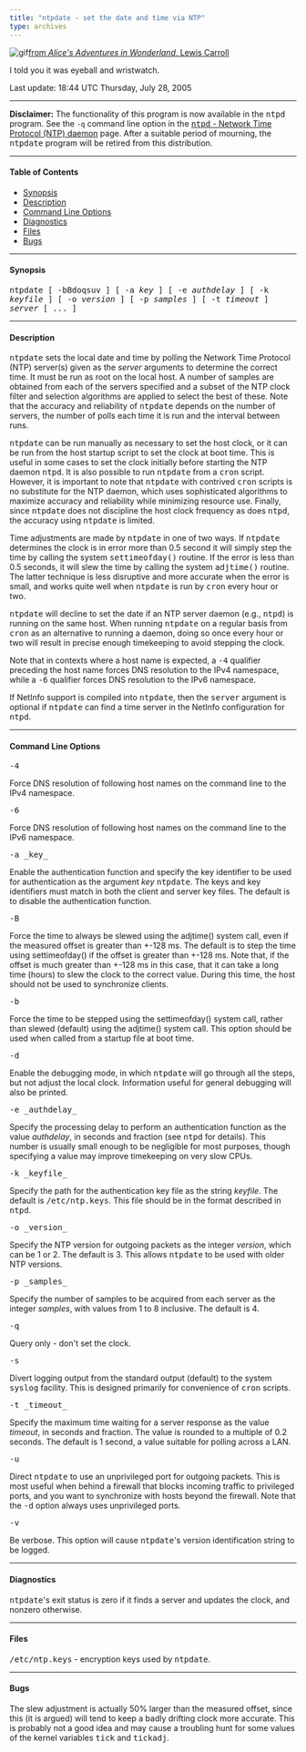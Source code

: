```yaml
---
title: "ntpdate - set the date and time via NTP"
type: archives
---
```


![gif](/archives/pic/rabbit.gif)[from _Alice's Adventures in Wonderland_, Lewis Carroll](http://www.eecis.udel.edu/~mills/pictures.html)

I told you it was eyeball and wristwatch.

Last update: 18:44 UTC Thursday, July 28, 2005

* * *

**Disclaimer:** The functionality of this program is now available in the <tt>ntpd</tt> program. See the `-q` command line option in the [<tt>ntpd</tt> - Network Time Protocol (NTP) daemon](/archives/4.2.4-series/ntpd) page. After a suitable period of mourning, the <tt>ntpdate</tt> program will be retired from this distribution.

* * *

#### Table of Contents

* [Synopsis](/archives/4.2.4-series/ntpdate/#synopsis)
* [Description](/archives/4.2.4-series/ntpdate/#description)
* [Command Line Options](/archives/4.2.4-series/ntpdate/#command-line-options)
* [Diagnostics](/archives/4.2.4-series/ntpdate/#diagnostics)
* [Files](/archives/4.2.4-series/ntpdate/#files)
* [Bugs](/archives/4.2.4-series/ntpdate/#bugs)

* * *

#### Synopsis

<tt>ntpdate [ -bBdoqsuv ] [ -a _key_ ] [ -e _authdelay_ ] [ -k _keyfile_ ] [ -o _version_ ] [ -p _samples_ ] [ -t _timeout_ ] _server_ [ ... ]</tt>

* * *

#### Description

<tt>ntpdate</tt> sets the local date and time by polling the Network Time Protocol (NTP) server(s) given as the _server_ arguments to determine the correct time. It must be run as root on the local host. A number of samples are obtained from each of the servers specified and a subset of the NTP clock filter and selection algorithms are applied to select the best of these. Note that the accuracy and reliability of <tt>ntpdate</tt> depends on the number of servers, the number of polls each time it is run and the interval between runs.

<tt>ntpdate</tt> can be run manually as necessary to set the host clock, or it can be run from the host startup script to set the clock at boot time. This is useful in some cases to set the clock initially before starting the NTP daemon <tt>ntpd</tt>. It is also possible to run <tt>ntpdate</tt> from a <tt>cron</tt> script. However, it is important to note that <tt>ntpdate</tt> with contrived <tt>cron</tt> scripts is no substitute for the NTP daemon, which uses sophisticated algorithms to maximize accuracy and reliability while minimizing resource use. Finally, since <tt>ntpdate</tt> does not discipline the host clock frequency as does <tt>ntpd</tt>, the accuracy using <tt>ntpdate</tt> is limited.

Time adjustments are made by <tt>ntpdate</tt> in one of two ways. If <tt>ntpdate</tt> determines the clock is in error more than 0.5 second it will simply step the time by calling the system <tt>settimeofday()</tt> routine. If the error is less than 0.5 seconds, it will slew the time by calling the system <tt>adjtime()</tt> routine. The latter technique is less disruptive and more accurate when the error is small, and works quite well when <tt>ntpdate</tt> is run by <tt>cron</tt> every hour or two.

<tt>ntpdate</tt> will decline to set the date if an NTP server daemon (e.g., <tt>ntpd</tt>) is running on the same host. When running <tt>ntpdate</tt> on a regular basis from <tt>cron</tt> as an alternative to running a daemon, doing so once every hour or two will result in precise enough timekeeping to avoid stepping the clock.

Note that in contexts where a host name is expected, a <tt>-4</tt> qualifier preceding the host name forces DNS resolution to the IPv4 namespace, while a <tt>-6</tt> qualifier forces DNS resolution to the IPv6 namespace.

If NetInfo support is compiled into <tt>ntpdate</tt>, then the <tt>server</tt> argument is optional if <tt>ntpdate</tt> can find a time server in the NetInfo configuration for <tt>ntpd</tt>.

* * *

#### Command Line Options

<dt><tt>-4</tt></dt>

Force DNS resolution of following host names on the command line to the IPv4 namespace.

<dt><tt>-6</tt></dt>

Force DNS resolution of following host names on the command line to the IPv6 namespace.

<dt><tt>-a _key_</tt></dt>

Enable the authentication function and specify the key identifier to be used for authentication as the argument _key_ <tt>ntpdate</tt>. The keys and key identifiers must match in both the client and server key files. The default is to disable the authentication function.

<dt><tt>-B</tt></dt>

Force the time to always be slewed using the adjtime() system call, even if the measured offset is greater than +-128 ms. The default is to step the time using settimeofday() if the offset is greater than +-128 ms. Note that, if the offset is much greater than +-128 ms in this case, that it can take a long time (hours) to slew the clock to the correct value. During this time, the host should not be used to synchronize clients.

<dt><tt>-b</tt></dt>

Force the time to be stepped using the settimeofday() system call, rather than slewed (default) using the adjtime() system call. This option should be used when called from a startup file at boot time.

<dt><tt>-d</tt></dt>

Enable the debugging mode, in which <tt>ntpdate</tt> will go through all the steps, but not adjust the local clock. Information useful for general debugging will also be printed.

<dt><tt>-e _authdelay_</tt></dt>

Specify the processing delay to perform an authentication function as the value _authdelay_, in seconds and fraction (see <tt>ntpd</tt> for details). This number is usually small enough to be negligible for most purposes, though specifying a value may improve timekeeping on very slow CPUs. 

<dt><tt>-k _keyfile_</tt></dt>

Specify the path for the authentication key file as the string _keyfile_. The default is <tt>/etc/ntp.keys</tt>. This file should be in the format described in <tt>ntpd</tt>.

<dt><tt>-o _version_</tt></dt>

Specify the NTP version for outgoing packets as the integer _version_, which can be 1 or 2. The default is 3. This allows <tt>ntpdate</tt> to be used with older NTP versions.

<dt><tt>-p _samples_</tt></dt>

Specify the number of samples to be acquired from each server as the integer _samples_, with values from 1 to 8 inclusive. The default is 4.

<dt><tt>-q</tt></dt>

Query only - don't set the clock.

<dt><tt>-s</tt></dt>

Divert logging output from the standard output (default) to the system <tt>syslog</tt> facility. This is designed primarily for convenience of <tt>cron</tt> scripts.

<dt><tt>-t _timeout_</tt></dt>

Specify the maximum time waiting for a server response as the value _timeout_, in seconds and fraction. The value is rounded to a multiple of 0.2 seconds. The default is 1 second, a value suitable for polling across a LAN.

<dt><tt>-u</tt></dt>

Direct <tt>ntpdate</tt> to use an unprivileged port for outgoing packets. This is most useful when behind a firewall that blocks incoming traffic to privileged ports, and you want to synchronize with hosts beyond the firewall. Note that the <tt>-d</tt> option always uses unprivileged ports.

<dt><tt>-v</tt></dt>

Be verbose. This option will cause <tt>ntpdate</tt>'s version identification string to be logged.

* * *

#### Diagnostics

<tt>ntpdate</tt>'s exit status is zero if it finds a server and updates the clock, and nonzero otherwise.

* * *

#### Files

<tt>/etc/ntp.keys</tt> - encryption keys used by <tt>ntpdate</tt>.

* * *

#### Bugs

The slew adjustment is actually 50% larger than the measured offset, since this (it is argued) will tend to keep a badly drifting clock more accurate. This is probably not a good idea and may cause a troubling hunt for some values of the kernel variables <tt>tick</tt> and <tt>tickadj</tt>. 